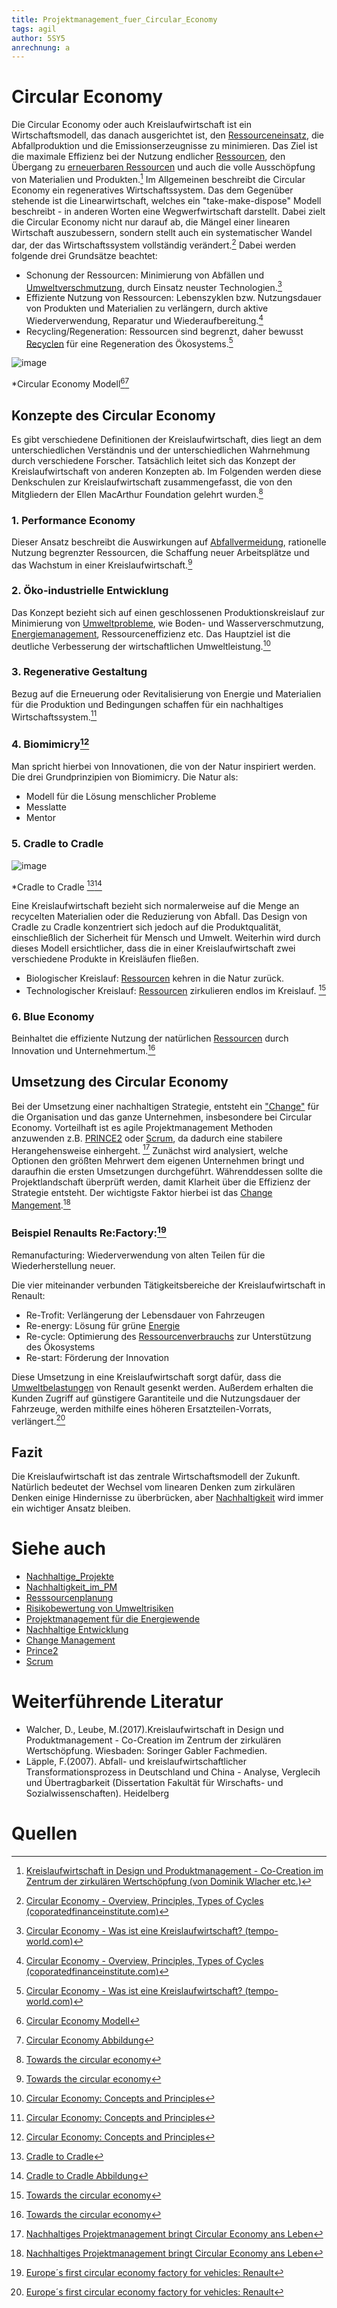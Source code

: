 ```yaml
---
title: Projektmanagement_fuer_Circular_Economy
tags: agil
author: 5SY5
anrechnung: a
---
```

# Circular Economy

Die Circular Economy oder auch Kreislaufwirtschaft ist ein Wirtschaftsmodell, das danach ausgerichtet ist, den [Ressourceneinsatz](Ressourcenplanung.md), die Abfallproduktion und die 
Emissionserzeugnisse zu minimieren. Das Ziel ist die maximale Effizienz bei der Nutzung endlicher [Ressourcen](Ressourcenplanung.md), den Übergang zu [erneuerbaren Ressourcen](Nachhaltige_Entwicklung.md) und auch die volle Ausschöpfung von Materialien und Produkten.[^3] Im Allgemeinen beschreibt die Circular Economy ein regeneratives 
Wirtschaftssystem. Das dem Gegenüber stehende ist die Linearwirtschaft, welches ein "take-make-dispose" Modell beschreibt - in anderen Worten eine Wegwerfwirtschaft darstellt. 
Dabei zielt die Circular Economy nicht nur darauf ab, die Mängel einer linearen Wirtschaft auszubessern, sondern stellt auch ein systematischer Wandel dar, der das 
Wirtschaftssystem vollständig verändert.[^1] 
Dabei werden folgende drei Grundsätze beachtet:
* Schonung der Ressourcen: Minimierung von Abfällen und [Umweltverschmutzung](Nachhaltige_Entwicklung.md), durch Einsatz neuster Technologien.[^2]
* Effiziente Nutzung von Ressourcen: Lebenszyklen bzw. Nutzungsdauer von Produkten und Materialien zu verlängern, durch aktive Wiederverwendung, Reparatur und Wiederaufbereitung.[^1]
* Recycling/Regeneration: Ressourcen sind begrenzt, daher bewusst [Recyclen](Nachhaltige_Entwicklung.md) für eine Regeneration des Ökosystems.[^2]

![image](Projektmanagement_fuer_Circular_Economy/R.jpg)

*Circular Economy Modell[^4][^10]


## Konzepte des Circular Economy

Es gibt verschiedene Definitionen der Kreislaufwirtschaft, dies liegt an dem unterschiedlichen Verständnis und der unterschiedlichen Wahrnehmung durch 
verschiedene Forscher. Tatsächlich leitet sich das Konzept der Kreislaufwirtschaft von anderen Konzepten ab. Im Folgenden werden diese Denkschulen zur Kreislaufwirtschaft 
zusammengefasst, die von den Mitgliedern der Ellen MacArthur Foundation gelehrt wurden.[^6]

### 1. Performance Economy

Dieser Ansatz beschreibt die Auswirkungen auf [Abfallvermeidung](Risikobewertung_fuer_Umweltrisiken.md), rationelle Nutzung begrenzter Ressourcen, die Schaffung neuer Arbeitsplätze und
das Wachstum in einer Kreislaufwirtschaft.[^6]

### 2. Öko-industrielle Entwicklung

Das Konzept bezieht sich auf einen geschlossenen Produktionskreislauf zur Minimierung von [Umweltprobleme](Risikobewertung_von_Umweltrisiken), wie Boden- und 
Wasserverschmutzung, [Energiemanagement](Projektmanagement_fuer_die_Energiewende.md), Ressourceneffizienz etc.
Das Hauptziel ist die deutliche Verbesserung der wirtschaftlichen Umweltleistung.[^7]

### 3. Regenerative Gestaltung

Bezug auf die Erneuerung oder Revitalisierung von Energie und Materialien für die Produktion und Bedingungen schaffen für ein nachhaltiges
Wirtschaftssystem.[^7]

### 4. Biomimicry[^7]

Man spricht hierbei von Innovationen, die von der Natur inspiriert werden. 
Die drei Grundprinzipien von Biomimicry. Die Natur als:
- Modell für die Lösung menschlicher Probleme
- Messlatte
- Mentor

### 5. Cradle to Cradle

![image](Projektmanagement_fuer_Circular_Economy/Cradle_to_Cradle.jpg)

*Cradle to Cradle [^5][^11]

Eine Kreislaufwirtschaft bezieht sich normalerweise auf die Menge an recycelten Materialien oder die Reduzierung von Abfall. Das Design von Cradle zu Cradle konzentriert sich 
jedoch auf die Produktqualität, einschließlich der Sicherheit für Mensch und Umwelt. Weiterhin wird durch dieses Modell ersichtlicher, dass die in einer Kreislaufwirtschaft zwei 
verschiedene Produkte in Kreisläufen fließen. 
* Biologischer Kreislauf: [Ressourcen](Ressourcenplanung.md) kehren in die Natur zurück. 
* Technologischer Kreislauf: [Ressourcen](Ressourcenplanung.md) zirkulieren endlos im Kreislauf. [^6]

### 6. Blue Economy

Beinhaltet die effiziente Nutzung der natürlichen [Ressourcen](Ressourcenplanung.md) durch Innovation und Unternehmertum.[^6]


## Umsetzung des Circular Economy

Bei der Umsetzung einer nachhaltigen Strategie, entsteht ein ["Change"](Change_Management.md) für die Organisation und das ganze Unternehmen, insbesondere bei Circular Economy. 
Vorteilhaft ist es agile Projektmanagement Methoden anzuwenden z.B. [PRINCE2](PRINCE2.md2) oder [Scrum](SCRUM.md), da dadurch eine stabilere Herangehensweise einhergeht. [^8]
Zunächst wird analysiert, welche Optionen den größten Mehrwert dem eigenen Unternehmen bringt und daraufhin die ersten Umsetzungen durchgeführt. Währenddessen sollte die 
Projektlandschaft überprüft werden, damit Klarheit über die Effizienz der Strategie entsteht. Der wichtigste Faktor hierbei ist das [Change Mangement](Change_Management.md).[^8]

### Beispiel Renaults Re:Factory:[^9]

Remanufacturing: Wiederverwendung von alten Teilen für die Wiederherstellung neuer.

Die vier miteinander verbunden Tätigkeitsbereiche der Kreislaufwirtschaft in Renault:

* Re-Trofit: Verlängerung der Lebensdauer von Fahrzeugen
* Re-energy: Lösung für grüne [Energie](Projektmanagement_fuer_Energiewende.md)
* Re-cycle: Optimierung des [Ressourcenverbrauchs](Ressourcenplanung.md) zur Unterstützung des Ökosystems
* Re-start: Förderung der Innovation

Diese Umsetzung in eine Kreislaufwirtschaft sorgt dafür, dass die [Umweltbelastungen](Risikobewertung_von_Umweltrisiken.md) von Renault gesenkt werden. Außerdem erhalten die Kunden Zugriff auf günstigere Garantiteile und die Nutzungsdauer der Fahrzeuge, werden mithilfe eines höheren Ersatzteilen-Vorrats, verlängert.[^9]

## Fazit

Die Kreislaufwirtschaft ist das zentrale Wirtschaftsmodell der Zukunft. Natürlich bedeutet der Wechsel vom linearen Denken zum zirkulären Denken einige Hindernisse zu überbrücken, aber [Nachhaltigkeit](Nachhaltige_Projekte.md) wird immer ein wichtiger Ansatz bleiben.

# Siehe auch

* [Nachhaltige_Projekte](Nachhaltige_Projekte.md)
* [Nachhaltigkeit_im_PM](Nachhaltigkeit_im_PM.md)
* [Resssourcenplanung](Ressourcenplanung.md)
* [Risikobewertung von Umweltrisiken](Risikobewertung_von_Umweltrisiken.md)
* [Projektmanagement für die Energiewende](Projektmanagement_fuer_die_Energiewende.md)
* [Nachhaltige Entwicklung](Nachhaltige_Entwicklung.md)
* [Change Management](Change_Mangagemetn.md)
* [Prince2](PRINCE2.md)
* [Scrum](SCRUM.md)


# Weiterführende Literatur

* Walcher, D., Leube, M.(2017).Kreislaufwirtschaft in Design und Produktmanagement - Co-Creation im Zentrum der zirkulären Wertschöpfung. Wiesbaden: Soringer Gabler Fachmedien.
* Läpple, F.(2007). Abfall- und kreislaufwirtschaftlicher Transformationsprozess in Deutschland und China - Analyse, Verglecih und Übertragbarkeit (Dissertation Fakultät für Wirschafts- und Sozialwissenschaften). Heidelberg

# Quellen

[^1]: [Circular Economy - Overview, Principles, Types of Cycles (coporatedfinanceinstitute.com)](https://corporatefinanceinstitute.com/resources/knowledge/economics/circular-economy/#:~:text=What%20is%20a%20Circular%20Economy%3F%201%20Principles%20of,and%20an%20indicator%20of%20its%20standard%20of%20living.)
[^2]: [Circular Economy - Was ist eine Kreislaufwirtschaft? (tempo-world.com)](https://www.tempo-world.com/de-de/leben-mehr/wie-eine-circular-economy-der-umwelt-helfen-kann/)
[^3]: [Kreislaufwirtschaft in Design und Produktmanagement - Co-Creation im Zentrum der zirkulären Wertschöpfung (von Dominik Wlacher etc.)](https://link.springer.com/content/pdf/10.1007%2F978-3-658-18512-1.pdf)
[^4]: [Circular Economy Modell](Projektmanagement_fuer_Circular_Economy/R.jpg)
[^5]: [Cradle to Cradle](Projektmanagement_fuer_Circular_Economy/Cradle_to_Cradle.jpg)
[^6]: [Towards the circular economy](https://www.mckinsey.com/~/media/mckinsey/dotcom/client_service/sustainability/pdfs/towards_the_circular_economy.ashx)
[^7]: [Circular Economy: Concepts and Principles](https://jss.utm.md/wp-content/uploads/sites/21/2020/06/JSS-2-2020_5-12.pdf)
[^8]: [Nachhaltiges Projektmanagement bringt Circular Economy ans Leben](https://www.prosense-consulting.com/nachhaltiges-projektmanagement-bringt-circular-economy-ans-leben/)
[^9]: [Europe´s first circular economy factory for vehicles: Renault](https://ellenmacarthurfoundation.org/circular-examples/groupe-renault)
[^10]: [Circular Economy Abbildung](https://nws.eurocities.eu/MediaShell/GetMediaBytes?mediaReference=14393&phf=5)
[^11]: [Cradle to Cradle Abbildung](https://mindfulelly.ch/wp-content/uploads/2020/03/Cradle_to_cradle.jpg)
